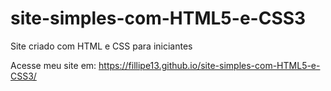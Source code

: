 # site-simples-com-HTML5-e-CSS3
Site criado com HTML e CSS para iniciantes

Acesse meu site em: https://fillipe13.github.io/site-simples-com-HTML5-e-CSS3/
